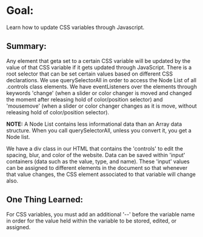 # Goal:

Learn how to update CSS variables through Javascript.

## Summary:

Any element that geta set to a certain CSS variable will be updated by the value of that CSS variable if it gets updated through JavaScript. There is a root selector that can be set certain values based on different CSS declarations. We use querySelectorAll in order to access the Node List of all .controls class elements. We have eventListeners over the elements through keywords 'change' (when a slider or color changer is moved and changed the moment after releasing hold of color/position selector) and 'mousemove' (when a slider or color changer changes as it is move, without releasing hold of color/position selector).

**NOTE:** A Node List contains less informational data than an Array data structure. When you call querySelectorAll, unless you convert it, you get a Node list.

We have a div class in our HTML that contains the 'controls' to edit the spacing, blur, and color of the website. Data can be saved within 'input' containers (data such as the value, type, and name). These 'input' values can be assigned to different elements in the document so that whenever that value changes, the CSS element associated to that variable will change also. 

## One Thing Learned:

For CSS variables, you must add an additional '--' before the variable name in order for the value held within the variable to be stored, edited, or assigned.

